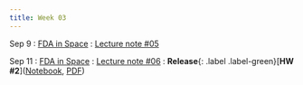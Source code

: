 ```yaml
---
title: Week 03
---
```


Sep 9
: [FDA in Space](https://boguoporousmedia.github.io/HWRS504-2025Fall/lecture/)
  : [Lecture note #05](https://boguoporousmedia.github.io/HWRS504-2025Fall/lecture/)

Sep 11
: [FDA in Space](https://boguoporousmedia.github.io/HWRS504-2025Fall/lecture/)
  : [Lecture note #06](https://boguoporousmedia.github.io/HWRS504-2025Fall/lecture/)
: **Release**{: .label .label-green}[**HW #2**]([Notebook](../homework/hw2.html), [PDF](../homework/hw2.pdf))
